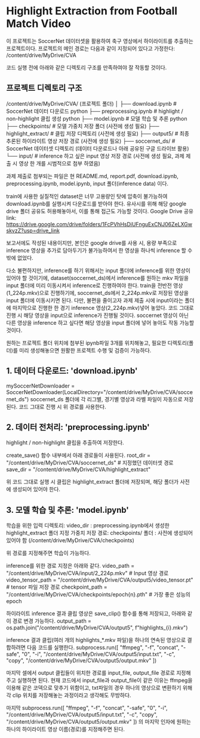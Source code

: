 # Highlight Extraction from Football Match Video

이 프로젝트는 SoccerNet 데이터셋을 활용하여 축구 영상에서 하이라이트를 추출하는 프로젝트이다.
프로젝트의 메인 경로는 다음과 같이 지정되어 있다고 가정한다: /content/drive/MyDrive/CVA


코드 실행 전에 아래와 같은 디렉토리 구조를 만족하여야 잘 작동할 것이다.

## 프로젝트 디렉토리 구조

/content/drive/MyDrive/CVA/ (프로젝트 폴더)
│
├── download.ipynb # SoccerNet 데이터 다운로드 python
├── preprocessing.ipynb # highlight / non-highlight 클립 생성 python
├── model.ipynb # 모델 학습 및 추론 python
├── checkpoints/ # 모델 가중치 저장 폴더 (사전에 생성 필요)
├── highlight_extract/ # 클립 저장 디렉토리 (사전에 생성 필요)
├── output5/ # 최종 추론된 하이라이트 영상 저장 경로 (사전에 생성 필요)
├── soccernet_ds/ # SoccerNet 데이터셋 디렉토리 (데이터 다운로드나 아래 공유된 구글 드라이브 활용)
└── input/ # inference 하고 싶은 input 영상 저장 경로 (사전에 생성 필요, 과제 제출 시 영상 한 개를 시범적으로 첨부 하였음)

과제 제출로 첨부되는 파일은 현 README.md, report.pdf, download.ipynb, preprocessing.ipynb, model.ipynb, input 폴더(inference data) 이다.

train에 사용한 실질적인 dataset은 너무 고용량인 탓에 압축이 불가능하여 download.ipynb를 실행시켜 다운로드를 받아야 한다.
유사시를 위해 해당 google drive 폴더 공유도 허용해놓아서, 이를 통해 접근도 가능할 것이다.
Google Drive 공유 link: https://drive.google.com/drive/folders/1FcPVhHsDiUFnguExCNJ06ZeLXGwskvzZ?usp=drive_link

보고서에도 작성된 내용이지만, 본인은 google drive를 사용 시, 용량 부족으로 inference 영상을 추가로 담아두기가 불가능하여서 한 영상을 하나씩 inference 할 수 밖에 없었다.

다소 불편하지만, inference를 하기 위해서는 input 폴더에 inference를 위한 영상이 있어야 할 것이기에, dataset(soccernet_ds)에서 inference를 원하는 mkv 파일을 input 폴더에 미리 이동시켜서 inference로 진행하여야 한다.
train을 전반전 영상(1_224p.mkv)으로 진행하기에, soccernet_ds에서 2_224p.mkv로 저장된 영상을 input 폴더에 이동시키면 된다.
다만, 불편을 줄이고자 과제 제출 시에 input이라는 폴더에 마지막으로 진행한 한 경기 inference 영상(2_224p.mkv)넣어 놓았다. 코드 그대로 진행 시 해당 영상을 input으로 inference가 진행될 것이다.
soccernet 영상이 아닌 다른 영상을 inference 하고 싶다면 해당 영상을 input 폴더에 넣어 놓아도 작동 가능할 것이다.

원하는 프로젝트 폴더 위치에
첨부된 ipynb파일 3개를 위치해놓고, 필요한 디렉토리(폴더)를 미리 생성해놓으면 원활한 프로젝트 수행 및 검증이 가능하다.

## 1. 데이터 다운로드: 'download.ipynb'

mySoccerNetDownloader = SoccerNetDownloader(LocalDirectory="/content/drive/MyDrive/CVA/soccernet_ds")
soccernet_ds 폴더에 각 리그별, 경기별 영상과 라벨 파일이 자동으로 저장된다.
코드 그대로 진행 시 위 경로를 사용한다.

## 2. 데이터 전처리: 'preprocessing.ipynb'

highlight / non-highlight 클립을 추출하여 저장한다.

create_save() 함수 내부에서 아래 경로들이 사용된다.
root_dir = "/content/drive/MyDrive/CVA/soccernet_ds" # 지정했던 데이터셋 경로
save_dir = "/content/drive/MyDrive/CVA/highlight_extract"

위 코드 그대로 실행 시 클립은 highlight_extract 폴더에 저장되며, 해당 폴더가 사전에 생성되어 있어야 한다.

## 3. 모델 학습 및 추론: 'model.ipynb'

학습을 위한 입력 디렉토리: video_dir : preprocessing.ipynb에서 생성한 highlight_extract 폴더 지정
가중치 저장 경로: checkpoints/ 폴더 : 사전에 생성되어 있어야 함 (/content/drive/MyDrive/CVA/checkpoints)

위 경로를 지정해주면 학습이 가능하다.

inference를 위한 경로 지정은 아래와 같다.
video_path = "/content/drive/MyDrive/CVA/input/2_224p.mkv"             # Input 영상 경로
video_tensor_path = "/content/drive/MyDrive/CVA/output5/video_tensor.pt"  # tensor 파일 저장 경로
checkpoint_path = "/content/drive/MyDrive/CVA/checkpoints/epoch{n}.pth"  # 가장 좋은 성능의 epoch

하이라이트 inference 결과 클립 영상은 save_clip() 함수를 통해 저장되고, 아래와 같이 경로 변경 가능하다.
output_path = os.path.join("/content/drive/MyDrive/CVA/output5", f"highlights_{i}.mkv")

inference 결과 클립(여러 개의 highlights_*.mkv 파일)을 하나의 연속된 영상으로 결합하려면 다음 코드를 실행한다.
subprocess.run([
    "ffmpeg", "-f", "concat", "-safe", "0", "-i", "/content/drive/MyDrive/CVA/output5/input.txt",
    "-c", "copy", "/content/drive/MyDrive/CVA/output5/output.mkv"
])

마지막 셀에서 output 클립들이 위치한 경로를 input_file, output_file 경로로 지정해주고 실행하면 된다. 현재 코드에서 input_file과 output_file이 같은 이유는 ffmpeg을 이용해 같은 코덱으로 맞추기 위함이고, txt파일의 경우 하나의 영상으로 변환하기 위해 각 clip 위치를 저장해놓는 과정이라고 생각해도 무방하다. 

마지막 subprocess.run([
    "ffmpeg", "-f", "concat", "-safe", "0", "-i", "/content/drive/MyDrive/CVA/output5/input.txt",
    "-c", "copy", "/content/drive/MyDrive/CVA/output5/output.mkv"
])
의 마지막 인자에 원하는 하나의 하이라이트 영상 이름(경로)를 지정해주면 된다.